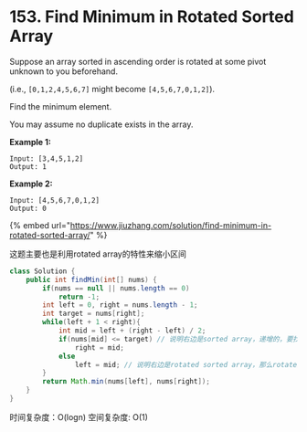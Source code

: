 # 153. Find Minimum in Rotated Sorted Array



Suppose an array sorted in ascending order is rotated at some pivot unknown to you beforehand.

\(i.e.,  `[0,1,2,4,5,6,7]` might become  `[4,5,6,7,0,1,2]`\).

Find the minimum element.

You may assume no duplicate exists in the array.

**Example 1:**

```text
Input: [3,4,5,1,2] 
Output: 1
```

**Example 2:**

```text
Input: [4,5,6,7,0,1,2]
Output: 0
```

{% embed url="https://www.jiuzhang.com/solution/find-minimum-in-rotated-sorted-array/" %}

这题主要也是利用rotated array的特性来缩小区间

```java
class Solution {
    public int findMin(int[] nums) {
        if(nums == null || nums.length == 0)
            return -1;
        int left = 0, right = nums.length - 1;
        int target = nums[right];
        while(left + 1 < right){
            int mid = left + (right - left) / 2;
            if(nums[mid] <= target) // 说明右边是sorted array，递增的，要找最小值需要在右边的区间找
                right = mid;
            else
                left = mid; // 说明右边是rotated sorted array，那么rotate过后最小的应该再右边这个区间
        }
        return Math.min(nums[left], nums[right]);
    }
}
```

时间复杂度：O\(logn\) 空间复杂度: O\(1\)

